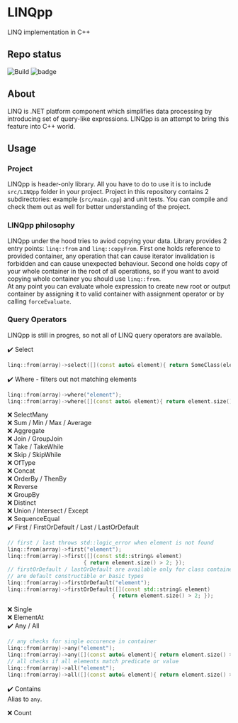 # LINQpp

LINQ implementation in C++

## Repo status

![Build](https://github.com/qjcina/LINQpp/workflows/Build/badge.svg) ![badge](https://img.shields.io/endpoint?url=https://gist.githubusercontent.com/qjcina/beb364d3e95c4db5ef641cd01ff61634/raw/test.json)

## About

LINQ is .NET platform component which simplifies data processing by introducing set of query-like expressions. LINQpp is an attempt to bring this feature into C++ world.

## Usage

### Project

LINQpp is header-only library. All you have to do to use it is to include `src/LINQpp` folder in your project.
Project in this repository contains 2 subdirectories: example (`src/main.cpp`) and unit tests. You can compile and check them out as well for better understanding of the project.

### LINQpp philosophy

LINQpp under the hood tries to aviod copying your data. Library provides 2 entry points: `linq::from` and `linq::copyFrom`. First one holds reference to provided container, any operation that can cause iterator invalidation is forbidden and can cause unexpected behaviour. Second one holds copy of your whole container in the root of all operations, so if you want to avoid copying whole container you should use `linq::from`.  
At any point you can evaluate whole expression to create new root or output container by assigning it to valid container with assignment operator or by calling `forceEvaluate`.

### Query Operators

LINQpp is still in progres, so not all of LINQ query operators are available.

✔️ Select  

```c++
linq::from(array)->select([](const auto& element){ return SomeClass(element, 3); });
```
✔️ Where - filters out not matching elements

```c++
linq::from(array)->where("element");                                              // compare with value
linq::from(array)->where([](const auto& element){ return element.size() > 2; });  // compare with lambda expression
```

❌ SelectMany  
❌ Sum / Min / Max / Average  
❌ Aggregate  
❌ Join / GroupJoin  
❌ Take / TakeWhile  
❌ Skip / SkipWhile  
❌ OfType  
❌ Concat  
❌ OrderBy / ThenBy  
❌ Reverse  
❌ GroupBy  
❌ Distinct  
❌ Union / Intersect / Except  
❌ SequenceEqual  
✔️ First / FirstOrDefault / Last / LastOrDefault

```c++
// first / last throws std::logic_error when element is not found
linq::from(array)->first("element");
linq::from(array)->first([](const std::string& element)
                        { return element.size() > 2; });
// firstOrDefault / lastOrDefault are available only for class container types that
// are default constructible or basic types
linq::from(array)->firstOrDefault("element");
linq::from(array)->firstOrDefault([](const std::string& element)
                                 { return element.size() > 2; });
```

❌ Single  
❌ ElementAt  
✔️ Any / All

```c++
// any checks for single occurence in container
linq::from(array)->any("element");
linq::from(array)->any([](const auto& element){ return element.size() > 2; });
// all checks if all elements match predicate or value
linq::from(array)->all("element");
linq::from(array)->all([](const auto& element){ return element.size() > 2; });
```

✔️ Contains  
Alias to `any`.

❌ Count
